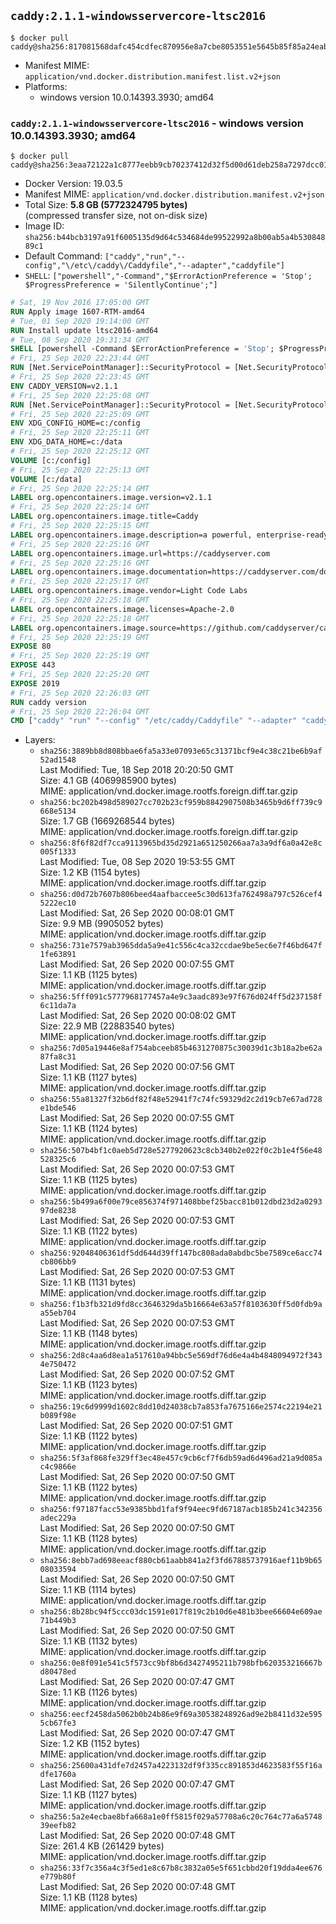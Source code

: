 ## `caddy:2.1.1-windowsservercore-ltsc2016`

```console
$ docker pull caddy@sha256:817081568dafc454cdfec870956e8a7cbe8053551e5645b85f85a24eabadd1ed
```

-	Manifest MIME: `application/vnd.docker.distribution.manifest.list.v2+json`
-	Platforms:
	-	windows version 10.0.14393.3930; amd64

### `caddy:2.1.1-windowsservercore-ltsc2016` - windows version 10.0.14393.3930; amd64

```console
$ docker pull caddy@sha256:3eaa72122a1c8777eebb9cb70237412d32f5d00d61deb258a7297dcc01a3915e
```

-	Docker Version: 19.03.5
-	Manifest MIME: `application/vnd.docker.distribution.manifest.v2+json`
-	Total Size: **5.8 GB (5772324795 bytes)**  
	(compressed transfer size, not on-disk size)
-	Image ID: `sha256:b44bcb3197a91f6005135d9d64c534684de99522992a8b00ab5a4b53084889c1`
-	Default Command: `["caddy","run","--config","\/etc\/caddy\/Caddyfile","--adapter","caddyfile"]`
-	`SHELL`: `["powershell","-Command","$ErrorActionPreference = 'Stop'; $ProgressPreference = 'SilentlyContinue';"]`

```dockerfile
# Sat, 19 Nov 2016 17:05:00 GMT
RUN Apply image 1607-RTM-amd64
# Tue, 01 Sep 2020 19:14:00 GMT
RUN Install update ltsc2016-amd64
# Tue, 08 Sep 2020 19:31:34 GMT
SHELL [powershell -Command $ErrorActionPreference = 'Stop'; $ProgressPreference = 'SilentlyContinue';]
# Fri, 25 Sep 2020 22:23:44 GMT
RUN [Net.ServicePointManager]::SecurityProtocol = [Net.SecurityProtocolType]::Tls12;     mkdir /config;     mkdir /data;     mkdir /etc/caddy;     mkdir /usr/share/caddy;     Invoke-WebRequest         -Uri "https://github.com/caddyserver/dist/raw/506330b23c5cce43a9352179e7977a684678fbaf/config/Caddyfile"         -OutFile "/etc/caddy/Caddyfile";     Invoke-WebRequest         -Uri "https://github.com/caddyserver/dist/raw/506330b23c5cce43a9352179e7977a684678fbaf/welcome/index.html"         -OutFile "/usr/share/caddy/index.html"
# Fri, 25 Sep 2020 22:23:45 GMT
ENV CADDY_VERSION=v2.1.1
# Fri, 25 Sep 2020 22:25:08 GMT
RUN [Net.ServicePointManager]::SecurityProtocol = [Net.SecurityProtocolType]::Tls12;     Invoke-WebRequest         -Uri "https://github.com/caddyserver/caddy/releases/download/v2.1.1/caddy_2.1.1_windows_amd64.zip"         -OutFile "/caddy.zip";     if (!(Get-FileHash -Path /caddy.zip -Algorithm SHA512).Hash.ToLower().Equals('435c881bf3d149da2339fdca28cf4bedcba79a3ed6bbd79365113e7e78bd110f544a13ab4976529cf73d4760c64991abed7b6f952ace4396ff5a78d98fcf3e19')) { exit 1; };     Expand-Archive -Path "/caddy.zip" -DestinationPath "/" -Force;     Remove-Item "/caddy.zip" -Force
# Fri, 25 Sep 2020 22:25:09 GMT
ENV XDG_CONFIG_HOME=c:/config
# Fri, 25 Sep 2020 22:25:11 GMT
ENV XDG_DATA_HOME=c:/data
# Fri, 25 Sep 2020 22:25:12 GMT
VOLUME [c:/config]
# Fri, 25 Sep 2020 22:25:13 GMT
VOLUME [c:/data]
# Fri, 25 Sep 2020 22:25:14 GMT
LABEL org.opencontainers.image.version=v2.1.1
# Fri, 25 Sep 2020 22:25:14 GMT
LABEL org.opencontainers.image.title=Caddy
# Fri, 25 Sep 2020 22:25:15 GMT
LABEL org.opencontainers.image.description=a powerful, enterprise-ready, open source web server with automatic HTTPS written in Go
# Fri, 25 Sep 2020 22:25:16 GMT
LABEL org.opencontainers.image.url=https://caddyserver.com
# Fri, 25 Sep 2020 22:25:16 GMT
LABEL org.opencontainers.image.documentation=https://caddyserver.com/docs
# Fri, 25 Sep 2020 22:25:17 GMT
LABEL org.opencontainers.image.vendor=Light Code Labs
# Fri, 25 Sep 2020 22:25:18 GMT
LABEL org.opencontainers.image.licenses=Apache-2.0
# Fri, 25 Sep 2020 22:25:18 GMT
LABEL org.opencontainers.image.source=https://github.com/caddyserver/caddy-docker
# Fri, 25 Sep 2020 22:25:19 GMT
EXPOSE 80
# Fri, 25 Sep 2020 22:25:19 GMT
EXPOSE 443
# Fri, 25 Sep 2020 22:25:20 GMT
EXPOSE 2019
# Fri, 25 Sep 2020 22:26:03 GMT
RUN caddy version
# Fri, 25 Sep 2020 22:26:04 GMT
CMD ["caddy" "run" "--config" "/etc/caddy/Caddyfile" "--adapter" "caddyfile"]
```

-	Layers:
	-	`sha256:3889bb8d808bbae6fa5a33e07093e65c31371bcf9e4c38c21be6b9af52ad1548`  
		Last Modified: Tue, 18 Sep 2018 20:20:50 GMT  
		Size: 4.1 GB (4069985900 bytes)  
		MIME: application/vnd.docker.image.rootfs.foreign.diff.tar.gzip
	-	`sha256:bc202b498d589027cc702b23cf959b8842907508b3465b9d6ff739c9668e5134`  
		Size: 1.7 GB (1669268544 bytes)  
		MIME: application/vnd.docker.image.rootfs.foreign.diff.tar.gzip
	-	`sha256:8f6f82df7cca9113965bd35d2921a651250266aa7a3a9df6a0a42e8c005f1333`  
		Last Modified: Tue, 08 Sep 2020 19:53:55 GMT  
		Size: 1.2 KB (1154 bytes)  
		MIME: application/vnd.docker.image.rootfs.diff.tar.gzip
	-	`sha256:d0d72b7607b806beed4aafbaccee5c30d613fa762498a797c526cef45222ec10`  
		Last Modified: Sat, 26 Sep 2020 00:08:01 GMT  
		Size: 9.9 MB (9905052 bytes)  
		MIME: application/vnd.docker.image.rootfs.diff.tar.gzip
	-	`sha256:731e7579ab3965dda5a9e41c556c4ca32ccdae9be5ec6e7f46bd647f1fe63891`  
		Last Modified: Sat, 26 Sep 2020 00:07:55 GMT  
		Size: 1.1 KB (1125 bytes)  
		MIME: application/vnd.docker.image.rootfs.diff.tar.gzip
	-	`sha256:5fff091c5777968177457a4e9c3aadc893e97f676d024ff5d237158f6c11da7a`  
		Last Modified: Sat, 26 Sep 2020 00:08:02 GMT  
		Size: 22.9 MB (22883540 bytes)  
		MIME: application/vnd.docker.image.rootfs.diff.tar.gzip
	-	`sha256:7d05a19446e8af754abceeb85b4631270875c30039d1c3b18a2be62a87fa8c31`  
		Last Modified: Sat, 26 Sep 2020 00:07:56 GMT  
		Size: 1.1 KB (1127 bytes)  
		MIME: application/vnd.docker.image.rootfs.diff.tar.gzip
	-	`sha256:55a81327f32b6df82f48e52941f7c74fc59329d2c2d19cb7e67ad728e1bde546`  
		Last Modified: Sat, 26 Sep 2020 00:07:55 GMT  
		Size: 1.1 KB (1124 bytes)  
		MIME: application/vnd.docker.image.rootfs.diff.tar.gzip
	-	`sha256:507b4bf1c0aeb5d728e5277920623c8cb340b2e022f0c2b1e4f56e48528325c6`  
		Last Modified: Sat, 26 Sep 2020 00:07:53 GMT  
		Size: 1.1 KB (1125 bytes)  
		MIME: application/vnd.docker.image.rootfs.diff.tar.gzip
	-	`sha256:5b499a6f00e79ce856374f971408bbef25bacc81b012dbd23d2a029397de8238`  
		Last Modified: Sat, 26 Sep 2020 00:07:53 GMT  
		Size: 1.1 KB (1122 bytes)  
		MIME: application/vnd.docker.image.rootfs.diff.tar.gzip
	-	`sha256:92048406361df5dd644d39ff147bc808ada0abdbc5be7589ce6acc74cb806bb9`  
		Last Modified: Sat, 26 Sep 2020 00:07:53 GMT  
		Size: 1.1 KB (1131 bytes)  
		MIME: application/vnd.docker.image.rootfs.diff.tar.gzip
	-	`sha256:f1b3fb321d9fd8cc3646329da5b16664e63a57f8103630ff5d0fdb9aa55eb704`  
		Last Modified: Sat, 26 Sep 2020 00:07:53 GMT  
		Size: 1.1 KB (1148 bytes)  
		MIME: application/vnd.docker.image.rootfs.diff.tar.gzip
	-	`sha256:2d8c4aa6d8ea1a517610a94bbc5e569df76d6e4a4b4848094972f3434e750472`  
		Last Modified: Sat, 26 Sep 2020 00:07:52 GMT  
		Size: 1.1 KB (1123 bytes)  
		MIME: application/vnd.docker.image.rootfs.diff.tar.gzip
	-	`sha256:19c6d9999d1602c8dd10d24038cb7a853fa7675166e2574c22194e21b089f98e`  
		Last Modified: Sat, 26 Sep 2020 00:07:51 GMT  
		Size: 1.1 KB (1122 bytes)  
		MIME: application/vnd.docker.image.rootfs.diff.tar.gzip
	-	`sha256:5f3af868fe329ff3ec48e457c9cb6cf7f6db59ad6d496ad21a9d085ac4c9866e`  
		Last Modified: Sat, 26 Sep 2020 00:07:50 GMT  
		Size: 1.1 KB (1122 bytes)  
		MIME: application/vnd.docker.image.rootfs.diff.tar.gzip
	-	`sha256:f97187facc53e9385bbd1faf9f94eec9fd67187acb185b241c342356adec229a`  
		Last Modified: Sat, 26 Sep 2020 00:07:50 GMT  
		Size: 1.1 KB (1128 bytes)  
		MIME: application/vnd.docker.image.rootfs.diff.tar.gzip
	-	`sha256:8ebb7ad698eeacf880cb61aabb841a2f3fd67885737916aef11b9b6508033594`  
		Last Modified: Sat, 26 Sep 2020 00:07:50 GMT  
		Size: 1.1 KB (1114 bytes)  
		MIME: application/vnd.docker.image.rootfs.diff.tar.gzip
	-	`sha256:8b28bc94f5ccc03dc1591e017f819c2b10d6e481b3bee66604e609ae71b449b3`  
		Last Modified: Sat, 26 Sep 2020 00:07:50 GMT  
		Size: 1.1 KB (1132 bytes)  
		MIME: application/vnd.docker.image.rootfs.diff.tar.gzip
	-	`sha256:0e8f091e541c5f573cc9bf8b6d3427495211b798bfb620353216667bd80478ed`  
		Last Modified: Sat, 26 Sep 2020 00:07:47 GMT  
		Size: 1.1 KB (1126 bytes)  
		MIME: application/vnd.docker.image.rootfs.diff.tar.gzip
	-	`sha256:eecf2458da5062b0b24b86e9f69a30538248926ad9e2b8411d32e5955cb67fe3`  
		Last Modified: Sat, 26 Sep 2020 00:07:47 GMT  
		Size: 1.2 KB (1152 bytes)  
		MIME: application/vnd.docker.image.rootfs.diff.tar.gzip
	-	`sha256:25600a431dfe7d2457a4223132df9f335cc891853d4623583f55f16adfe1760a`  
		Last Modified: Sat, 26 Sep 2020 00:07:47 GMT  
		Size: 1.1 KB (1127 bytes)  
		MIME: application/vnd.docker.image.rootfs.diff.tar.gzip
	-	`sha256:5a2e4ecbae8bfa668a1e0ff5815f029a57708a6c20c764c77a6a574839eefb82`  
		Last Modified: Sat, 26 Sep 2020 00:07:48 GMT  
		Size: 261.4 KB (261429 bytes)  
		MIME: application/vnd.docker.image.rootfs.diff.tar.gzip
	-	`sha256:33f7c356a4c3f5ed1e8c67b8c3832a05e5f651cbbd20f19dda4ee676e779b80f`  
		Last Modified: Sat, 26 Sep 2020 00:07:48 GMT  
		Size: 1.1 KB (1128 bytes)  
		MIME: application/vnd.docker.image.rootfs.diff.tar.gzip
